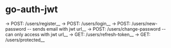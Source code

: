 # go-auth-jwt

-> POST: /users/register__
-> POST: /users/login__
-> POST: /users/new-password -- sends email with jwt url__
-> POST: /users/change-password -- can only access with jwt url__
-> GET: /users/refresh-token__
-> GET: /users/protected__
